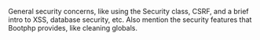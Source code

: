 General security concerns, like using the Security class, CSRF, and a brief intro to XSS, database security, etc.  Also mention the security features that Bootphp provides, like cleaning globals.
